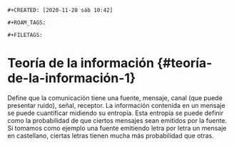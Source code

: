 ```{=org}
#+CREATED: [2020-11-28 sáb 10:42]
```
```{=org}
#+ROAM_TAGS: 
```
```{=org}
#+FILETAGS: 
```
# Teoría de la información {#teoría-de-la-información-1}

Define que la comunicación tiene una fuente, mensaje, canal (que puede
presentar ruido), señal, receptor. La información contenida en un
mensaje se puede cuantificar midiendo su entropía. Esta entropía se
puede definir como la probabilidad de que ciertos mensajes sean emitidos
por la fuente. Si tomamos como ejemplo una fuente emitiendo letra por
letra un mensaje en castellano, ciertas letras tienen mucha más
probabilidad que otras.
